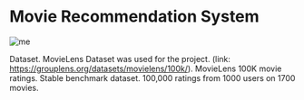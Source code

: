# Movie Recommendation System
![me](https://gifs.com/gif/video-0Ywp8v.gif)


Dataset.
MovieLens Dataset was used for the project. (link: https://grouplens.org/datasets/movielens/100k/).
MovieLens 100K movie ratings. Stable benchmark dataset. 100,000 ratings from 1000 users on 1700 movies.



